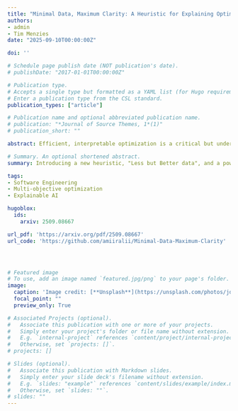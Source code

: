 ```yaml
---
title: "Minimal Data, Maximum Clarity: A Heuristic for Explaining Optimization"
authors:
- admin
- Tim Menzies
date: "2025-09-10T00:00:00Z"

doi: ''

# Schedule page publish date (NOT publication's date).
# publishDate: "2017-01-01T00:00:00Z"

# Publication type.
# Accepts a single type but formatted as a YAML list (for Hugo requirements).
# Enter a publication type from the CSL standard.
publication_types: ["article"]

# Publication name and optional abbreviated publication name.
# publication: "*Journal of Source Themes, 1*(1)"
# publication_short: ""

abstract: Efficient, interpretable optimization is a critical but underexplored challenge in software engineering, where practitioners routinely face vast configuration spaces and costly, error-prone labeling processes. This paper introduces EZR, a novel and modular framework for multi-objective optimization that unifies active sampling, learning, and explanation within a single, lightweight pipeline. Departing from conventional wisdom, our Maximum Clarity Heuristic demonstrates that using less (but more informative) data can yield optimization models that are both effective and deeply understandable. EZR employs an active learning strategy based on Naive Bayes sampling to efficiently identify high-quality configurations with a fraction of the labels required by fully supervised approaches. It then distills optimization logic into concise decision trees, offering transparent, actionable explanations for both global and local decision-making. Extensive experiments across 60 real-world datasets establish that EZR reliably achieves over 90% of the best-known optimization performance in most cases, while providing clear, cohort-based rationales that surpass standard attribution-based explainable AI (XAI) methods (LIME, SHAP, BreakDown) in clarity and utility. These results endorse "less but better"; it is both possible and often preferable to use fewer (but more informative) examples to generate label-efficient optimization and explanations in software systems. To support transparency and reproducibility, all code and experimental materials are publicly available at this https URL.

# Summary. An optional shortened abstract.
summary: Introducing a new heuristic, "Less but Better data", and a powerful framework, EZR, for label-efficient SE optimization. 

tags:
- Software Engineering
- Multi-objective optimization
- Explainable AI

hugoblox:
  ids:
    arxiv: 2509.08667

url_pdf: 'https://arxiv.org/pdf/2509.08667'
url_code: 'https://github.com/amiiralii/Minimal-Data-Maximum-Clarity'




# Featured image
# To use, add an image named `featured.jpg/png` to your page's folder. 
image:
  caption: 'Image credit: [**Unsplash**](https://unsplash.com/photos/jdD8gXaTZsc)'
  focal_point: ""
  preview_only: True

# Associated Projects (optional).
#   Associate this publication with one or more of your projects.
#   Simply enter your project's folder or file name without extension.
#   E.g. `internal-project` references `content/project/internal-project/index.md`.
#   Otherwise, set `projects: []`.
# projects: []

# Slides (optional).
#   Associate this publication with Markdown slides.
#   Simply enter your slide deck's filename without extension.
#   E.g. `slides: "example"` references `content/slides/example/index.md`.
#   Otherwise, set `slides: ""`.
# slides: ""
---
```


<!-- {{% callout note %}}
Click the *Cite* button above to demo the feature to enable visitors to import publication metadata into their reference management software.
{{% /callout %}}

{{% callout note %}}
Create your slides in Markdown - click the *Slides* button to check out the example.
{{% /callout %}}

Add the publication's **full text** or **supplementary notes** here. You can use rich formatting such as including [code, math, and images](https://docs.hugoblox.com/content/writing-markdown-latex/). -->